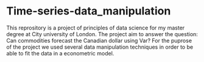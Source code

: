 # Time-series-data_manipulation
This reprository is a project of principles of data science for my master degree at City university of London. The project aim to answer the question: Can commodities forecast the Canadian dollar using Var? For the puprose of the project we used several data manipulation techniques in order to be able to fit the data in a econometric model.

